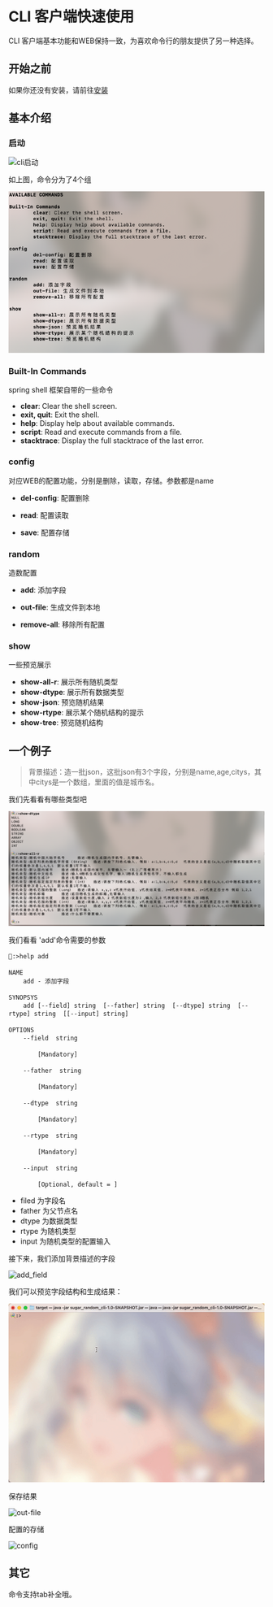 # CLI 客户端快速使用

CLI 客户端基本功能和WEB保持一致，为喜欢命令行的朋友提供了另一种选择。

## 开始之前

如果你还没有安装，请前往[安装](../setup/index.md)

## 基本介绍

### 启动

![cli启动](../assets/cli启动.gif)

如上图，命令分为了4个组

![image-20210713174726952](../assets/分组介绍.png)

### **Built-In Commands**

spring shell 框架自带的一些命令

+  **clear**: Clear the shell screen.
+ **exit, quit**: Exit the shell.
+ **help**: Display help about available commands.
+ **script**: Read and execute commands from a file.
+ **stacktrace**: Display the full stacktrace of the last error.

### **config**

对应WEB的配置功能，分别是删除，读取，存储。参数都是name

+ **del-config**: 配置删除

+ **read**: 配置读取

+ **save**: 配置存储

### **random**

造数配置

+ **add**: 添加字段

+ **out-file**: 生成文件到本地

+ **remove-all**: 移除所有配置

### **show**

一些预览展示

+ **show-all-r**: 展示所有随机类型
+ **show-dtype**: 展示所有数据类型
+ **show-json**: 预览随机结果
+ **show-rtype**: 展示某个随机结构的提示
+ **show-tree**: 预览随机结构

## 一个例子

> 背景描述：造一批json，这批json有3个字段，分别是name,age,citys，其中citys是一个数组，里面的值是城市名。

我们先看看有哪些类型吧

![image-20210713183634593](../assets/类型展示.png)

我们看看 'add'命令需要的参数

```shell
🍭:>help add

NAME
	add - 添加字段

SYNOPSYS
	add [--field] string  [--father] string  [--dtype] string  [--rtype] string  [[--input] string]  

OPTIONS
	--field  string
		
		[Mandatory]

	--father  string
		
		[Mandatory]

	--dtype  string
		
		[Mandatory]

	--rtype  string
		
		[Mandatory]

	--input  string
		
		[Optional, default = ]
```

+ filed 为字段名
+ father 为父节点名
+ dtype  为数据类型
+ rtype 为随机类型
+ input 为随机类型的配置输入

接下来，我们添加背景描述的字段

![add_field](../assets/add_field.gif)

我们可以预览字段结构和生成结果：

![show](../assets/show.gif)

保存结果

![out-file](../assets/out-file.gif)

配置的存储

![config](../assets/config.gif)

## 其它

命令支持tab补全哦。
